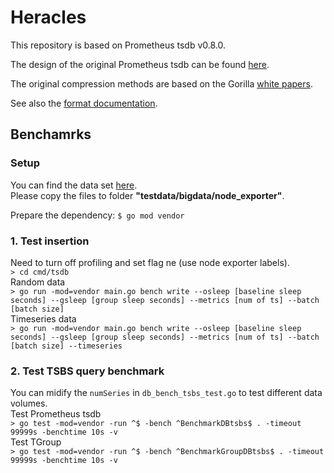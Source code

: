 # Heracles
This repository is based on Prometheus tsdb v0.8.0.

The design of the original Prometheus tsdb can be found [here](https://fabxc.org/blog/2017-04-10-writing-a-tsdb/).

The original compression methods are based on the Gorilla [white papers](http://www.vldb.org/pvldb/vol8/p1816-teller.pdf).

See also the [format documentation](docs/format/README.md).

## Benchamrks
### Setup
You can find the data set [here](https://mycuhk-my.sharepoint.com/:f:/g/personal/1155092207_link_cuhk_edu_hk/Ei2gQU_2J9ZJoULerBrXJjgBmBou4qNRg8HKxrCirQyYDg?e=FWEg3O).  
Please copy the files to folder __"testdata/bigdata/node_exporter"__.  

Prepare the dependency:
`$ go mod vendor`

### 1. Test insertion
Need to turn off profiling and set flag ne (use node exporter labels).  
`> cd cmd/tsdb`  
Random data  
`> go run -mod=vendor main.go bench write --osleep [baseline sleep seconds] --gsleep [group sleep seconds] --metrics [num of ts] --batch [batch size]`  
Timeseries data  
`> go run -mod=vendor main.go bench write --osleep [baseline sleep seconds] --gsleep [group sleep seconds] --metrics [num of ts] --batch [batch size] --timeseries`  

### 2. Test TSBS query benchmark
You can midify the `numSeries` in `db_bench_tsbs_test.go` to test different data volumes.  
Test Prometheus tsdb  
`> go test -mod=vendor -run ^$ -bench ^BenchmarkDBtsbs$ . -timeout 99999s -benchtime 10s -v`  
Test TGroup  
`> go test -mod=vendor -run ^$ -bench ^BenchmarkGroupDBtsbs$ . -timeout 99999s -benchtime 10s -v`